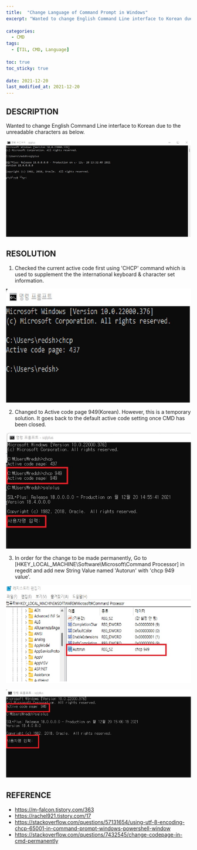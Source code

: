 ```yaml
---
title:  "Change Language of Command Prompt in Windows"
excerpt: "Wanted to change English Command Line interface to Korean due to the unreadable characters"

categories:
  - CMD
tags:
  - [TIL, CMD, Language]

toc: true
toc_sticky: true
 
date: 2021-12-20
last_modified_at: 2021-12-20
---
```


## DESCRIPTION
Wanted to change English Command Line interface to Korean due to the unreadable characters as below.

![cmd1korean](/img/cmd1.jpg)

## RESOLUTION
1. Checked the current active code first using 'CHCP' command which is used to supplement the the international keyboard & character set information.

![cmd1korean](/img/cmd2.jpg)

2. Changed to Active code page 949(Korean). However, this is a temporary solution. It goes back to the default active code setting once CMD has been closed.

![cmd1korean](/img/cmd3.jpg)

3. In order for the change to be made permanently, Go to [HKEY_LOCAL_MACHINE\Software\Microsoft\Command Processor] in regedit and add new String Value named 'Autorun' with 'chcp 949 value'.

![cmd1korean](/img/cmd4.jpg)

![cmd1korean](/img/cmd5.jpg)

## REFERENCE
* https://m-falcon.tistory.com/363
* https://rachel921.tistory.com/17
* https://stackoverflow.com/questions/57131654/using-utf-8-encoding-chcp-65001-in-command-prompt-windows-powershell-window
* https://stackoverflow.com/questions/7432545/change-codepage-in-cmd-permanently